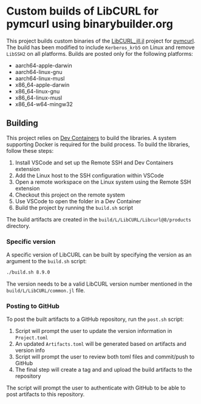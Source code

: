 # Custom builds of LibCURL for pymcurl using binarybuilder.org 

This project builds custom binaries of the [LibCURL_jll.jl](https://github.com/JuliaBinaryWrappers/LibCURL_jll.jl/)
project for [pymcurl](https://github.com/genotrance/mcurl). The build has been modified to include `Kerberos_krb5`
on Linux and remove `LibSSH2` on all platforms. Builds are posted only for the following platforms:

- aarch64-apple-darwin
- aarch64-linux-gnu
- aarch64-linux-musl
- x86_64-apple-darwin
- x86_64-linux-gnu
- x86_64-linux-musl
- x86_64-w64-mingw32

## Building

This project relies on [Dev Containers](https://code.visualstudio.com/docs/remote/containers) to build the libraries.
A system supporting Docker is required for the build process. To build the libraries, follow these steps:

1. Install VSCode and set up the Remote SSH and Dev Containers extension
2. Add the Linux host to the SSH configuration within VSCode
3. Open a remote workspace on the Linux system using the Remote SSH extension
4. Checkout this project on the remote system
5. Use VSCode to open the folder in a Dev Container
6. Build the project by running the `build.sh` script

The build artifacts are created in the `build/L/LibCURL/Libcurl@8/products` directory.

### Specific version

A specific version of LibCURL can be built by specifying the version as an argument to the `build.sh` script:

```bash
./build.sh 8.9.0
```

The version needs to be a valid LibCURL version number mentioned in the `build/L/LibCURL/common.jl` file.

### Posting to GitHub

To post the built artifacts to a GitHub repository, run the `post.sh` script:

1. Script will prompt the user to update the version information in `Project.toml`
2. An updated `Artifacts.toml` will be generated based on artifacts and version info
3. Script will prompt the user to review both toml files and commit/push to GitHub
4. The final step will create a tag and and upload the build artifacts to the repository

The script will prompt the user to authenticate with GitHub to be able to post artifacts to this repository.
